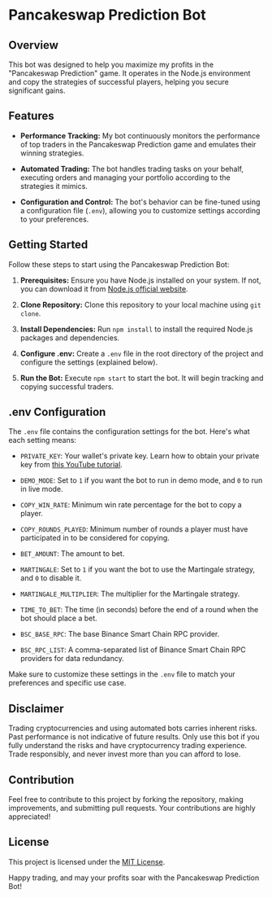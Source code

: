 # Pancakeswap Prediction Bot

## Overview

This bot was designed to help you maximize my profits in the "Pancakeswap Prediction" game. It operates in the Node.js environment and copy the strategies of successful players, helping you secure significant gains.

## Features

- **Performance Tracking:** My bot continuously monitors the performance of top traders in the Pancakeswap Prediction game and emulates their winning strategies.

- **Automated Trading:** The bot handles trading tasks on your behalf, executing orders and managing your portfolio according to the strategies it mimics.

- **Configuration and Control:** The bot's behavior can be fine-tuned using a configuration file (`.env`), allowing you to customize settings according to your preferences.

## Getting Started

Follow these steps to start using the Pancakeswap Prediction Bot:

1. **Prerequisites:** Ensure you have Node.js installed on your system. If not, you can download it from [Node.js official website](https://nodejs.org/).

2. **Clone Repository:** Clone this repository to your local machine using `git clone`.

3. **Install Dependencies:** Run `npm install` to install the required Node.js packages and dependencies.

4. **Configure .env:** Create a `.env` file in the root directory of the project and configure the settings (explained below).

5. **Run the Bot:** Execute `npm start` to start the bot. It will begin tracking and copying successful traders.

## .env Configuration

The `.env` file contains the configuration settings for the bot. Here's what each setting means:

- `PRIVATE_KEY`: Your wallet's private key. Learn how to obtain your private key from [this YouTube tutorial](https://www.youtube.com/watch?v=AM2iob1pNiU).

- `DEMO_MODE`: Set to `1` if you want the bot to run in demo mode, and `0` to run in live mode.

- `COPY_WIN_RATE`: Minimum win rate percentage for the bot to copy a player.

- `COPY_ROUNDS_PLAYED`: Minimum number of rounds a player must have participated in to be considered for copying.

- `BET_AMOUNT`: The amount to bet.

- `MARTINGALE`: Set to `1` if you want the bot to use the Martingale strategy, and `0` to disable it.

- `MARTINGALE_MULTIPLIER`: The multiplier for the Martingale strategy.

- `TIME_TO_BET`: The time (in seconds) before the end of a round when the bot should place a bet.

- `BSC_BASE_RPC`: The base Binance Smart Chain RPC provider.

- `BSC_RPC_LIST`: A comma-separated list of Binance Smart Chain RPC providers for data redundancy.

Make sure to customize these settings in the `.env` file to match your preferences and specific use case.

## Disclaimer

Trading cryptocurrencies and using automated bots carries inherent risks. Past performance is not indicative of future results. Only use this bot if you fully understand the risks and have cryptocurrency trading experience. Trade responsibly, and never invest more than you can afford to lose.

## Contribution

Feel free to contribute to this project by forking the repository, making improvements, and submitting pull requests. Your contributions are highly appreciated!

## License

This project is licensed under the [MIT License](LICENSE.md).

Happy trading, and may your profits soar with the Pancakeswap Prediction Bot!